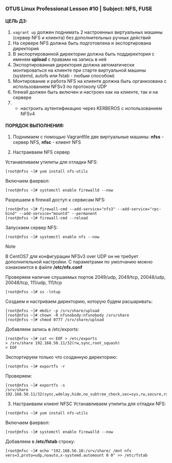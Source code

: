 ### OTUS Linux Professional Lesson #10 | Subject: NFS, FUSE

#### ЦЕЛЬ ДЗ:
1. `vagrant up` должен поднимать 2 настроенных виртуальных машины (сервер NFS и клиента) без дополнительных ручных действий
2.  На сервере NFS должна быть подготовлена и экспортирована директория
3.  В экспортированной директории должна быть поддиректория с именем __upload__ с правами на запись в неё
4.  Экспортированная директория должна автоматически монтироваться на клиенте при старте виртуальной машины (systemd, autofs или fstab -  любым способом)
5.  Монтирование и работа NFS на клиенте должна быть организована с использованием NFSv3 по протоколу UDP
6.  firewall должен быть включен и настроен как на клиенте, так и на сервере
7.  * настроить аутентификацию через KERBEROS с использованием NFSv4

#### ПОРЯДОК ВЫПОЛНЕНИЯ:
1. Поднимаем с помощью Vagrantfile две виртуальные машины: __nfss__ - сервер NFS, __nfsc__ - клиент NFS
   
2. Настраиваем NFS сервер
   
Устанавливаем утилиты для отладки NFS:
```
[root@nfss ~]# yum install nfs-utils
```
Включаем фаервол:
```
[root@nfss ~]# systemctl enable firewalld --now
```
Разрешаем в firewall доступ к сервисам NFS:
```
[root@nfss ~]# firewall-cmd --add-service="nfs3" --add-service="rpc-bind" --add-service="mountd" --permanent
[root@nfss ~]# firewall-cmd --reload
```
Запускаем сервер NFS:
```
[root@nfss ~]# systemctl enable nfs --now
```
>[!NOTE]
>В CentOS7 для конфигурации NFSv3 over UDP он не требует дополнительной настройки. С параметрами по умолчанию можно ознакомится в файле __/etc/nfs.conf__

Проверяем наличие слушаемых портов 2049/udp, 2049/tcp, 20048/udp,  20048/tcp, 111/udp, 111/tcp
```
[root@nfss ~]# ss -lntup
```
Создаем и настриваем директорию, которую будем расшаривать:
```
[root@nfss ~]# mkdir -p /srv/share/upload
[root@nfss ~]# chown -R nfsnobody:nfsnobody /srv/share
[root@nfss ~]# chmod 0777 /srv/share/upload
```
Добавляем запись в /etc/exports:
```
[root@nfss ~]# cat << EOF > /etc/exports
> /srv/share 192.168.50.11/32(rw,sync,root_squash)
> EOF
```
Экспортируем только что созданную директорию:
```
[root@nfss ~]# exportfs -r
```
Проверяем:
```
[root@nfss ~]# exportfs -s
/srv/share  192.168.50.11/32(sync,wdelay,hide,no_subtree_check,sec=sys,rw,secure,root_squash,no_all_squash)
```
3. Настраиваем клиент NFSC
Устанавливаем утилиты для отладки NFS:
```
[root@nfss ~]# yum install nfs-utils
```
Включаем фаервол:
```
[root@nfss ~]# systemctl enable firewalld --now
```
Добавляем в __/etc/fstab__ строку:
```
[root@nfsc ~]# echo "192.168.56.10:/srv/share/ /mnt nfs vers=3,proto=udp,noauto,x-systemd.automount 0 0" >> /etc/fstab
```

